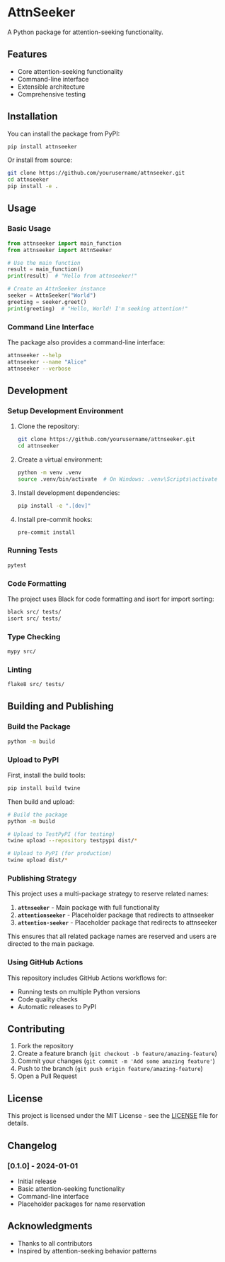 # AttnSeeker

A Python package for attention-seeking functionality.

## Features

- Core attention-seeking functionality
- Command-line interface
- Extensible architecture
- Comprehensive testing

## Installation

You can install the package from PyPI:

```bash
pip install attnseeker
```

Or install from source:

```bash
git clone https://github.com/yourusername/attnseeker.git
cd attnseeker
pip install -e .
```

## Usage

### Basic Usage

```python
from attnseeker import main_function
from attnseeker import AttnSeeker

# Use the main function
result = main_function()
print(result)  # "Hello from attnseeker!"

# Create an AttnSeeker instance
seeker = AttnSeeker("World")
greeting = seeker.greet()
print(greeting)  # "Hello, World! I'm seeking attention!"
```

### Command Line Interface

The package also provides a command-line interface:

```bash
attnseeker --help
attnseeker --name "Alice"
attnseeker --verbose
```

## Development

### Setup Development Environment

1. Clone the repository:
   ```bash
   git clone https://github.com/yourusername/attnseeker.git
   cd attnseeker
   ```

2. Create a virtual environment:
   ```bash
   python -m venv .venv
   source .venv/bin/activate  # On Windows: .venv\Scripts\activate
   ```

3. Install development dependencies:
   ```bash
   pip install -e ".[dev]"
   ```

4. Install pre-commit hooks:
   ```bash
   pre-commit install
   ```

### Running Tests

```bash
pytest
```

### Code Formatting

The project uses Black for code formatting and isort for import sorting:

```bash
black src/ tests/
isort src/ tests/
```

### Type Checking

```bash
mypy src/
```

### Linting

```bash
flake8 src/ tests/
```

## Building and Publishing

### Build the Package

```bash
python -m build
```

### Upload to PyPI

First, install the build tools:

```bash
pip install build twine
```

Then build and upload:

```bash
# Build the package
python -m build

# Upload to TestPyPI (for testing)
twine upload --repository testpypi dist/*

# Upload to PyPI (for production)
twine upload dist/*
```

### Publishing Strategy

This project uses a multi-package strategy to reserve related names:

1. **`attnseeker`** - Main package with full functionality
2. **`attentionseeker`** - Placeholder package that redirects to attnseeker
3. **`attention-seeker`** - Placeholder package that redirects to attnseeker

This ensures that all related package names are reserved and users are directed to the main package.

### Using GitHub Actions

This repository includes GitHub Actions workflows for:
- Running tests on multiple Python versions
- Code quality checks
- Automatic releases to PyPI

## Contributing

1. Fork the repository
2. Create a feature branch (`git checkout -b feature/amazing-feature`)
3. Commit your changes (`git commit -m 'Add some amazing feature'`)
4. Push to the branch (`git push origin feature/amazing-feature`)
5. Open a Pull Request

## License

This project is licensed under the MIT License - see the [LICENSE](LICENSE) file for details.

## Changelog

### [0.1.0] - 2024-01-01
- Initial release
- Basic attention-seeking functionality
- Command-line interface
- Placeholder packages for name reservation

## Acknowledgments

- Thanks to all contributors
- Inspired by attention-seeking behavior patterns 